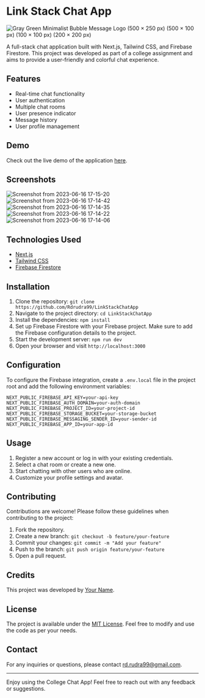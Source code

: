 # Link Stack Chat App


![Gray Green Minimalist Bubble Message Logo (500 × 250 px) (500 × 100 px) (100 × 100 px) (200 × 200 px)](https://github.com/Rdrudra99/LinkStackChatApp/assets/95564961/62a25076-63ed-489f-b795-2d6664fd6fc8)



A full-stack chat application built with Next.js, Tailwind CSS, and Firebase Firestore. This project was developed as part of a college assignment and aims to provide a user-friendly and colorful chat experience.

## Features

- Real-time chat functionality
- User authentication
- Multiple chat rooms
- User presence indicator
- Message history
- User profile management

## Demo

Check out the live demo of the application [here](https://your-demo-link.com).

## Screenshots

![Screenshot from 2023-06-16 17-15-20](https://github.com/Rdrudra99/LinkStackChatApp/assets/95564961/a061646b-8f3e-4d87-8a59-fabe80bd7df9)
![Screenshot from 2023-06-16 17-14-42](https://github.com/Rdrudra99/LinkStackChatApp/assets/95564961/33f8b0ce-9e2e-49b3-acd1-5578e7a9437b)
![Screenshot from 2023-06-16 17-14-35](https://github.com/Rdrudra99/LinkStackChatApp/assets/95564961/b2f2e2e6-7421-4366-81ff-d59cba0e41b4)
![Screenshot from 2023-06-16 17-14-22](https://github.com/Rdrudra99/LinkStackChatApp/assets/95564961/8fae54c7-1014-4896-abba-ff5c822b1b16)
![Screenshot from 2023-06-16 17-14-06](https://github.com/Rdrudra99/LinkStackChatApp/assets/95564961/6f90f3c2-0979-44da-a595-2aca5f32fcf3)


## Technologies Used

- [Next.js](https://nextjs.org/)
- [Tailwind CSS](https://tailwindcss.com/)
- [Firebase Firestore](https://firebase.google.com/docs/firestore)

## Installation

1. Clone the repository: `git clone https://github.com/Rdrudra99/LinkStackChatApp`
2. Navigate to the project directory: `cd LinkStackChatApp`
3. Install the dependencies: `npm install`
4. Set up Firebase Firestore with your Firebase project. Make sure to add the Firebase configuration details to the project.
5. Start the development server: `npm run dev`
6. Open your browser and visit `http://localhost:3000`

## Configuration

To configure the Firebase integration, create a `.env.local` file in the project root and add the following environment variables:

```
NEXT_PUBLIC_FIREBASE_API_KEY=your-api-key
NEXT_PUBLIC_FIREBASE_AUTH_DOMAIN=your-auth-domain
NEXT_PUBLIC_FIREBASE_PROJECT_ID=your-project-id
NEXT_PUBLIC_FIREBASE_STORAGE_BUCKET=your-storage-bucket
NEXT_PUBLIC_FIREBASE_MESSAGING_SENDER_ID=your-sender-id
NEXT_PUBLIC_FIREBASE_APP_ID=your-app-id
```

## Usage

1. Register a new account or log in with your existing credentials.
2. Select a chat room or create a new one.
3. Start chatting with other users who are online.
4. Customize your profile settings and avatar.

## Contributing

Contributions are welcome! Please follow these guidelines when contributing to the project:

1. Fork the repository.
2. Create a new branch: `git checkout -b feature/your-feature`
3. Commit your changes: `git commit -m "Add your feature"`
4. Push to the branch: `git push origin feature/your-feature`
5. Open a pull request.

## Credits

This project was developed by [Your Name](https://github.com/Rdrudra99).

## License

The project is available under the [MIT License](https://opensource.org/licenses/MIT). Feel free to modify and use the code as per your needs.

## Contact

For any inquiries or questions, please contact [rd.rudra99@gmail.com](mailto:rd.rudra99@gmail.com).

---

Enjoy using the College Chat App! Feel free to reach out with any feedback or suggestions.
